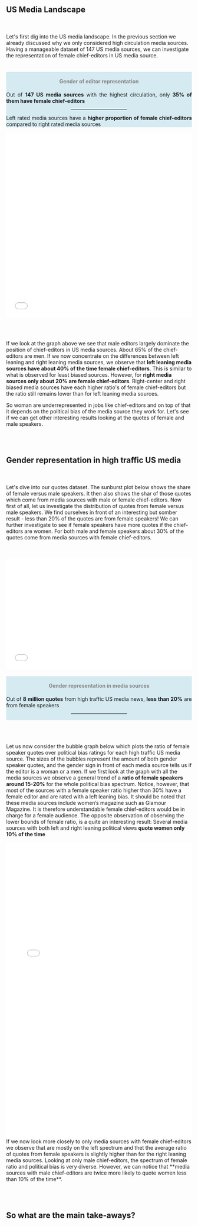 <!-- ---
layout: post
title: "Statistics"
# subtitle: "because they lacked opposable thumbs and the brainpower to build a space program."
background: ''
--- -->

## US Media Landscape
<br><br>
Let's first dig into the US media landscape. In the previous section we already discussed why we only considered high circulation media sources. Having a manageable dataset of 147 US media sources, we can investigate the representation of female chief-editors in US media source.
<br><br>
<div class="row">
      <div class="col-lg-4" style="background-color:rgba(173, 216, 230, 0.5); text-align:center">
            <div class="d-block h-100">
                <h4 style="color:#858585;"><br>Gender of editor representation</h4>
                  <p align="justify"> Out of <b>147 US media sources</b> with the highest circulation, only <b>35% of them have female chief-editors</b> </p>
                <hr style="margin: auto;border-color: rgb(173, 216, 230); border-width: 0.25rem; width: 30%;">
                <p align="justify"> Left rated media sources have a <b>higher proportion of female chief-editors</b> compared to right rated media sources </p>
            </div>
      </div>
      <div class="col-lg-8">
            <div class="d-block h-100">
                <iframe  width = "100%" height= "500" frameborder="0" scrolling="no" src="//plotly.com/~VFayt99/3.embed"></iframe>
            </div>
      </div>
      
</div>


<br><br>

If we look at the graph above we see that male editors largely dominate the position of chief-editors in US media sources. About 65% of the chief-editors are men. If we now concentrate on the differences between left leaning and right leaning media sources, we observe that **left leaning media sources have about 40% of the time female chief-editors**. This is similar to what is observed for least biased sources. However, for **right media sources only about 20% are female chief-editors**. Right-center and right biased media sources have each higher ratio's of female chief-editors but the ratio still remains lower than for left leaning media sources. <br>

So woman are underrepresented in jobs like chief-editors and on top of that it depends on the political bias of the media source they work for. Let's see if we can get other interesting results looking at the quotes of female and male speakers. 

<br><br>

## Gender representation in high traffic US media
<br><br>
Let's dive into our quotes dataset. The sunburst plot below shows the share of female versus male speakers. It then also shows the shar of those quotes which come from media sources with male or female chief-editors. Now first of all, let us investigate the distribution of quotes from female versus male speakers. We find ourselves in front of an interesting but somber result - less than 20% of the quotes are from female speakers! We can further investigate to see if female speakers have more quotes if the chief-editors are women. For both male and female speakers about 30% of the quotes come from media sources with female chief-editors. 
<br><br><br>
<div class="row">
    <div class="col-lg-8">
            <div class="d-block h-100">
                <iframe width="100%" height="300" frameborder="0" scrolling="no" src="//plotly.com/~VFayt99/1.embed"></iframe>
            </div>
      </div>
      <div class="col-lg-4" style="background-color:rgba(173, 216, 230, 0.5); text-align:center">
            <div class="d-block h-100">
                <h4 style="color:#858585;"><br>Gender representation in media sources</h4>
                  <p align="justify"> Out of <b>8 million quotes</b> from high traffic US media news, <b>less than 20%</b> are from female speakers </p>
                <hr style="margin: auto;border-color: rgb(173, 216, 230); border-width: 0.25rem; width: 30%;">
                <br>
            </div>
      </div>
</div>

<br><br>

Let us now consider the bubble graph below which plots the ratio of female speaker quotes over political bias ratings for each high traffic US media source. The sizes of the bubbles represent the amount of both gender speaker quotes, and the gender sign in front of each media source tells us if the editor is a woman or a men. If we first look at the graph with all the media sources we observe a general trend of a **ratio of female speakers around 15-20%** for the whole political bias spectrum. Notice, however, that most of the sources with a female speaker ratio higher than 30% have a female editor and are rated with a left leaning bias. It should be noted that these media sources include women’s magazine such as Glamour Magazine. It is therefore understandable female chief-editors would be in charge for a female audience. The opposite observation of observing the lower bounds of female ratio, is a quite an interesting result: Several media sources with both left and right leaning political views **quote women only 10% of the time**

<iframe width="100%" height="800" frameborder="0" scrolling="no" src="//plotly.com/~VFayt99/18.embed"></iframe>

<br>
If we now look more closely to only media sources with female chief-editors we observe that are mostly on the left spectrum and thet the average ratio of quotes from female speakers is slightly higher than for the right leaning media sources. Looking at only male chief-editors, the spectrum of female ratio and political bias is very diverse. However, we can notice that **media sources with male chief-editors are twice more likely to quote women less than 10% of the time**.

<br><br>
## So what are the main take-aways?
<br><br>
